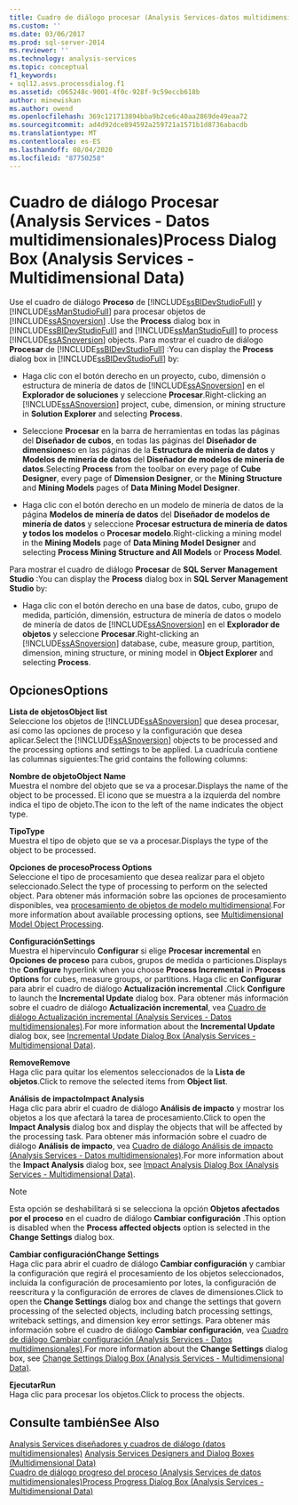 ```yaml
---
title: Cuadro de diálogo procesar (Analysis Services-datos multidimensionales) | Microsoft Docs
ms.custom: ''
ms.date: 03/06/2017
ms.prod: sql-server-2014
ms.reviewer: ''
ms.technology: analysis-services
ms.topic: conceptual
f1_keywords:
- sql12.asvs.processdialog.f1
ms.assetid: c065248c-9001-4f0c-928f-9c59eccb618b
author: minewiskan
ms.author: owend
ms.openlocfilehash: 369c121713894bba9b2ce6c40aa2869de49eaa72
ms.sourcegitcommit: ad4d92dce894592a259721a1571b1d8736abacdb
ms.translationtype: MT
ms.contentlocale: es-ES
ms.lasthandoff: 08/04/2020
ms.locfileid: "87750258"
---
```

# <a name="process-dialog-box-analysis-services---multidimensional-data"></a><span data-ttu-id="bd175-102">Cuadro de diálogo Procesar (Analysis Services - Datos multidimensionales)</span><span class="sxs-lookup"><span data-stu-id="bd175-102">Process Dialog Box (Analysis Services - Multidimensional Data)</span></span>
  <span data-ttu-id="bd175-103">Use el cuadro de diálogo **Proceso** de [!INCLUDE[ssBIDevStudioFull](../includes/ssbidevstudiofull-md.md)] y [!INCLUDE[ssManStudioFull](../includes/ssmanstudiofull-md.md)] para procesar objetos de [!INCLUDE[ssASnoversion](../includes/ssasnoversion-md.md)] .</span><span class="sxs-lookup"><span data-stu-id="bd175-103">Use the **Process** dialog box in [!INCLUDE[ssBIDevStudioFull](../includes/ssbidevstudiofull-md.md)] and [!INCLUDE[ssManStudioFull](../includes/ssmanstudiofull-md.md)] to process [!INCLUDE[ssASnoversion](../includes/ssasnoversion-md.md)] objects.</span></span> <span data-ttu-id="bd175-104">Para mostrar el cuadro de diálogo **Procesar** de [!INCLUDE[ssBIDevStudioFull](../includes/ssbidevstudiofull-md.md)] :</span><span class="sxs-lookup"><span data-stu-id="bd175-104">You can display the **Process** dialog box in [!INCLUDE[ssBIDevStudioFull](../includes/ssbidevstudiofull-md.md)] by:</span></span>  
  
-   <span data-ttu-id="bd175-105">Haga clic con el botón derecho en un proyecto, cubo, dimensión o estructura de minería de datos de [!INCLUDE[ssASnoversion](../includes/ssasnoversion-md.md)] en el **Explorador de soluciones** y seleccione **Procesar**.</span><span class="sxs-lookup"><span data-stu-id="bd175-105">Right-clicking an [!INCLUDE[ssASnoversion](../includes/ssasnoversion-md.md)] project, cube, dimension, or mining structure in **Solution Explorer** and selecting **Process**.</span></span>  
  
-   <span data-ttu-id="bd175-106">Seleccione **Procesar** en la barra de herramientas en todas las páginas del **Diseñador de cubos**, en todas las páginas del **Diseñador de dimensiones**o en las páginas de la **Estructura de minería de datos** y **Modelos de minería de datos** del **Diseñador de modelos de minería de datos**.</span><span class="sxs-lookup"><span data-stu-id="bd175-106">Selecting **Process** from the toolbar on every page of **Cube Designer**, every page of **Dimension Designer**, or the **Mining Structure** and **Mining Models** pages of **Data Mining Model Designer**.</span></span>  
  
-   <span data-ttu-id="bd175-107">Haga clic con el botón derecho en un modelo de minería de datos de la página **Modelos de minería de datos** del **Diseñador de modelos de minería de datos** y seleccione **Procesar estructura de minería de datos y todos los modelos** o **Procesar modelo**.</span><span class="sxs-lookup"><span data-stu-id="bd175-107">Right-clicking a mining model in the **Mining Models** page of **Data Mining Model Designer** and selecting **Process Mining Structure and All Models** or **Process Model**.</span></span>  
  
 <span data-ttu-id="bd175-108">Para mostrar el cuadro de diálogo **Procesar** de **SQL Server Management Studio** :</span><span class="sxs-lookup"><span data-stu-id="bd175-108">You can display the **Process** dialog box in **SQL Server Management Studio** by:</span></span>  
  
-   <span data-ttu-id="bd175-109">Haga clic con el botón derecho en una base de datos, cubo, grupo de medida, partición, dimensión, estructura de minería de datos o modelo de minería de datos de [!INCLUDE[ssASnoversion](../includes/ssasnoversion-md.md)] en el **Explorador de objetos** y seleccione **Procesar**.</span><span class="sxs-lookup"><span data-stu-id="bd175-109">Right-clicking an [!INCLUDE[ssASnoversion](../includes/ssasnoversion-md.md)] database, cube, measure group, partition, dimension, mining structure, or mining model in **Object Explorer** and selecting **Process**.</span></span>  
  
## <a name="options"></a><span data-ttu-id="bd175-110">Opciones</span><span class="sxs-lookup"><span data-stu-id="bd175-110">Options</span></span>  
 <span data-ttu-id="bd175-111">**Lista de objetos**</span><span class="sxs-lookup"><span data-stu-id="bd175-111">**Object list**</span></span>  
 <span data-ttu-id="bd175-112">Seleccione los objetos de [!INCLUDE[ssASnoversion](../includes/ssasnoversion-md.md)] que desea procesar, así como las opciones de proceso y la configuración que desea aplicar.</span><span class="sxs-lookup"><span data-stu-id="bd175-112">Select the [!INCLUDE[ssASnoversion](../includes/ssasnoversion-md.md)] objects to be processed and the processing options and settings to be applied.</span></span> <span data-ttu-id="bd175-113">La cuadrícula contiene las columnas siguientes:</span><span class="sxs-lookup"><span data-stu-id="bd175-113">The grid contains the following columns:</span></span>  
  
 <span data-ttu-id="bd175-114">**Nombre de objeto**</span><span class="sxs-lookup"><span data-stu-id="bd175-114">**Object Name**</span></span>  
 <span data-ttu-id="bd175-115">Muestra el nombre del objeto que se va a procesar.</span><span class="sxs-lookup"><span data-stu-id="bd175-115">Displays the name of the object to be processed.</span></span> <span data-ttu-id="bd175-116">El icono que se muestra a la izquierda del nombre indica el tipo de objeto.</span><span class="sxs-lookup"><span data-stu-id="bd175-116">The icon to the left of the name indicates the object type.</span></span>  
  
 <span data-ttu-id="bd175-117">**Tipo**</span><span class="sxs-lookup"><span data-stu-id="bd175-117">**Type**</span></span>  
 <span data-ttu-id="bd175-118">Muestra el tipo de objeto que se va a procesar.</span><span class="sxs-lookup"><span data-stu-id="bd175-118">Displays the type of the object to be processed.</span></span>  
  
 <span data-ttu-id="bd175-119">**Opciones de proceso**</span><span class="sxs-lookup"><span data-stu-id="bd175-119">**Process Options**</span></span>  
 <span data-ttu-id="bd175-120">Seleccione el tipo de procesamiento que desea realizar para el objeto seleccionado.</span><span class="sxs-lookup"><span data-stu-id="bd175-120">Select the type of processing to perform on the selected object.</span></span> <span data-ttu-id="bd175-121">Para obtener más información sobre las opciones de procesamiento disponibles, vea [procesamiento de objetos de modelo multidimensional](multidimensional-models/processing-a-multidimensional-model-analysis-services.md).</span><span class="sxs-lookup"><span data-stu-id="bd175-121">For more information about available processing options, see [Multidimensional Model Object Processing](multidimensional-models/processing-a-multidimensional-model-analysis-services.md).</span></span>  
  
 <span data-ttu-id="bd175-122">**Configuración**</span><span class="sxs-lookup"><span data-stu-id="bd175-122">**Settings**</span></span>  
 <span data-ttu-id="bd175-123">Muestra el hipervínculo **Configurar** si elige **Procesar incremental** en **Opciones de proceso** para cubos, grupos de medida o particiones.</span><span class="sxs-lookup"><span data-stu-id="bd175-123">Displays the **Configure** hyperlink when you choose **Process Incremental** in **Process Options** for cubes, measure groups, or partitions.</span></span> <span data-ttu-id="bd175-124">Haga clic en **Configurar** para abrir el cuadro de diálogo **Actualización incremental** .</span><span class="sxs-lookup"><span data-stu-id="bd175-124">Click **Configure** to launch the **Incremental Update** dialog box.</span></span> <span data-ttu-id="bd175-125">Para obtener más información sobre el cuadro de diálogo **Actualización incremental**, vea [Cuadro de diálogo Actualización incremental &#40;Analysis Services - Datos multidimensionales&#41;](incremental-update-dialog-box-analysis-services-multidimensional-data.md).</span><span class="sxs-lookup"><span data-stu-id="bd175-125">For more information about the **Incremental Update** dialog box, see [Incremental Update Dialog Box &#40;Analysis Services - Multidimensional Data&#41;](incremental-update-dialog-box-analysis-services-multidimensional-data.md).</span></span>  
  
 <span data-ttu-id="bd175-126">**Remove**</span><span class="sxs-lookup"><span data-stu-id="bd175-126">**Remove**</span></span>  
 <span data-ttu-id="bd175-127">Haga clic para quitar los elementos seleccionados de la **Lista de objetos**.</span><span class="sxs-lookup"><span data-stu-id="bd175-127">Click to remove the selected items from **Object list**.</span></span>  
  
 <span data-ttu-id="bd175-128">**Análisis de impacto**</span><span class="sxs-lookup"><span data-stu-id="bd175-128">**Impact Analysis**</span></span>  
 <span data-ttu-id="bd175-129">Haga clic para abrir el cuadro de diálogo **Análisis de impacto** y mostrar los objetos a los que afectará la tarea de procesamiento.</span><span class="sxs-lookup"><span data-stu-id="bd175-129">Click to open the **Impact Analysis** dialog box and display the objects that will be affected by the processing task.</span></span> <span data-ttu-id="bd175-130">Para obtener más información sobre el cuadro de diálogo **Análisis de impacto**, vea [Cuadro de diálogo Análisis de impacto &#40;Analysis Services - Datos multidimensionales&#41;](impact-analysis-dialog-box-analysis-services-multidimensional-data.md).</span><span class="sxs-lookup"><span data-stu-id="bd175-130">For more information about the **Impact Analysis** dialog box, see [Impact Analysis Dialog Box &#40;Analysis Services - Multidimensional Data&#41;](impact-analysis-dialog-box-analysis-services-multidimensional-data.md).</span></span>  
  
> [!NOTE]  
>  <span data-ttu-id="bd175-131"> Esta opción se deshabilitará si se selecciona la opción **Objetos afectados por el proceso** en el cuadro de diálogo **Cambiar configuración** .</span><span class="sxs-lookup"><span data-stu-id="bd175-131">This option is disabled when the **Process affected objects** option is selected in the **Change Settings** dialog box.</span></span>  
  
 <span data-ttu-id="bd175-132">**Cambiar configuración**</span><span class="sxs-lookup"><span data-stu-id="bd175-132">**Change Settings**</span></span>  
 <span data-ttu-id="bd175-133">Haga clic para abrir el cuadro de diálogo **Cambiar configuración** y cambiar la configuración que regirá el procesamiento de los objetos seleccionados, incluida la configuración de procesamiento por lotes, la configuración de reescritura y la configuración de errores de claves de dimensiones.</span><span class="sxs-lookup"><span data-stu-id="bd175-133">Click to open the **Change Settings** dialog box and change the settings that govern processing of the selected objects, including batch processing settings, writeback settings, and dimension key error settings.</span></span> <span data-ttu-id="bd175-134">Para obtener más información sobre el cuadro de diálogo **Cambiar configuración**, vea [Cuadro de diálogo Cambiar configuración &#40;Analysis Services - Datos multidimensionales&#41;](change-settings-dialog-box-analysis-services-multidimensional-data.md).</span><span class="sxs-lookup"><span data-stu-id="bd175-134">For more information about the **Change Settings** dialog box, see [Change Settings Dialog Box &#40;Analysis Services - Multidimensional Data&#41;](change-settings-dialog-box-analysis-services-multidimensional-data.md).</span></span>  
  
 <span data-ttu-id="bd175-135">**Ejecutar**</span><span class="sxs-lookup"><span data-stu-id="bd175-135">**Run**</span></span>  
 <span data-ttu-id="bd175-136">Haga clic para procesar los objetos.</span><span class="sxs-lookup"><span data-stu-id="bd175-136">Click to process the objects.</span></span>  
  
## <a name="see-also"></a><span data-ttu-id="bd175-137">Consulte también</span><span class="sxs-lookup"><span data-stu-id="bd175-137">See Also</span></span>  
 <span data-ttu-id="bd175-138">[Analysis Services diseñadores y cuadros de diálogo &#40;datos multidimensionales&#41;](analysis-services-designers-and-dialog-boxes-multidimensional-data.md) </span><span class="sxs-lookup"><span data-stu-id="bd175-138">[Analysis Services Designers and Dialog Boxes &#40;Multidimensional Data&#41;](analysis-services-designers-and-dialog-boxes-multidimensional-data.md) </span></span>  
 [<span data-ttu-id="bd175-139">Cuadro de diálogo progreso del proceso &#40;Analysis Services de datos multidimensionales&#41;</span><span class="sxs-lookup"><span data-stu-id="bd175-139">Process Progress Dialog Box &#40;Analysis Services - Multidimensional Data&#41;</span></span>](process-progress-dialog-box-analysis-services-multidimensional-data.md)  
  
  
